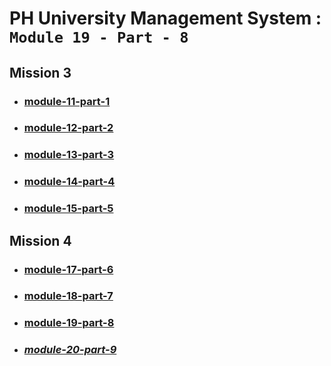 # PH University Management System : `Module 19 - Part - 8`

## Mission 3

-   ### [module-11-part-1](https://github.com/sajid1545/PH-University-management-system/tree/module-11-part-1)

-   ### [module-12-part-2](https://github.com/sajid1545/PH-University-management-system/tree/module-12-part-2)

-   ### [module-13-part-3](https://github.com/sajid1545/PH-University-management-system/tree/module-13-part-3)

-   ### [module-14-part-4](https://github.com/sajid1545/PH-University-management-system/tree/module-14-part-4)

-   ### [module-15-part-5](https://github.com/sajid1545/PH-University-management-system/tree/module-15-part-5)

## Mission 4

-   ### [module-17-part-6](https://github.com/sajid1545/PH-University-management-system/tree/module-17-part-6)

-   ### [module-18-part-7](https://github.com/sajid1545/PH-University-management-system/tree/module-18-part-7)

-   ### [module-19-part-8](https://github.com/sajid1545/PH-University-management-system/tree/module-19-part-8)

-   ### **_[module-20-part-9](https://github.com/sajid1545/PH-University-management-system/tree/module-20-part-9)_**
